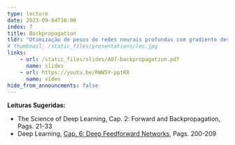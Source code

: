 ```yaml
---
type: lecture
date: 2023-09-04T16:00
index: 7
title: Backpropagation
tldr: "Otimização de pesos de redes neurais profundas com gradiente descendente."
# thumbnail: /static_files/presentations/lec.jpg
links: 
    - url: /static_files/slides/A07-backpropagation.pdf
      name: slides
    - url: https://youtu.be/RWW5Y-pptR8
      name: vídeo
hide_from_announcments: false
---
```

**Leituras Sugeridas:**
- The Science of Deep Learning, Cap. 2: Forward and Backpropagation, Pags. 21-33
- Deep Learning, [Cap. 6: Deep Feedforward Networks](https://www.deeplearningbook.org/contents/mlp.html), Pags. 200-209